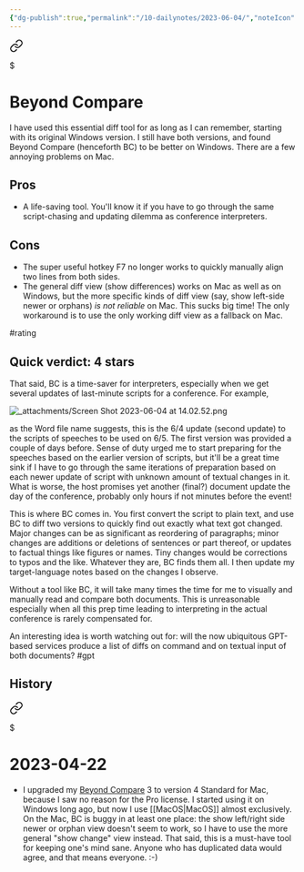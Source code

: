 ```yaml
---
{"dg-publish":true,"permalink":"/10-dailynotes/2023-06-04/","noteIcon":"2","created":"","updated":""}
---
```




<div class="transclusion internal-embed is-loaded"><a class="markdown-embed-link" href="/beyond-compare/" aria-label="Open link"><svg xmlns="http://www.w3.org/2000/svg" width="24" height="24" viewBox="0 0 24 24" fill="none" stroke="currentColor" stroke-width="2" stroke-linecap="round" stroke-linejoin="round" class="svg-icon lucide-link"><path d="M10 13a5 5 0 0 0 7.54.54l3-3a5 5 0 0 0-7.07-7.07l-1.72 1.71"></path><path d="M14 11a5 5 0 0 0-7.54-.54l-3 3a5 5 0 0 0 7.07 7.07l1.71-1.71"></path></svg></a><div class="markdown-embed">

$<div class="markdown-embed-title">

# Beyond Compare

</div>



I have used this essential diff tool for as long as I can remember, starting with its original Windows version. I still have both versions, and found Beyond Compare (henceforth BC) to be better on Windows. There are a few annoying problems on Mac.

## Pros

- A life-saving tool. You'll know it if you have to go through the same script-chasing and updating dilemma as conference interpreters.

## Cons

- The super useful hotkey F7 no longer works to quickly manually align two lines from both sides.
- The general diff view (show differences) works on Mac as well as on Windows, but the more specific kinds of diff view (say, show left-side newer or orphans) *is not reliable* on Mac. This sucks big time! The only workaround is to use the only working diff view as a fallback on Mac.

#rating 
## Quick verdict: 4 stars

That said, BC is a time-saver for interpreters, especially when we get several updates of last-minute scripts for a conference. For example,

![_attachments/Screen Shot 2023-06-04 at 14.02.52.png](/img/user/_attachments/Screen%20Shot%202023-06-04%20at%2014.02.52.png)

as the Word file name suggests, this is the 6/4 update (second update) to the scripts of speeches to be used on 6/5. The first version was provided a couple of days before. Sense of duty urged me to start preparing for the speeches based on the earlier version of scripts, but it'll be a great time sink if I have to go through the same iterations of preparation based on each newer update of script with unknown amount of textual changes in it. What is worse, the host promises yet another (final?) document update the day of the conference, probably only hours if not minutes before the event!

This is where BC comes in. You first convert the script to plain text, and use BC to diff two versions to quickly find out exactly what text got changed. Major changes can be as significant as reordering of paragraphs; minor changes are additions or deletions of sentences or part thereof, or updates to factual things like figures or names. Tiny changes would be corrections to typos and the like. Whatever they are, BC finds them all. I then update my target-language notes based on the changes I observe.

Without a tool like BC, it will take many times the time for me to visually and manually read and compare both documents. This is unreasonable especially when all this prep time leading to interpreting in the actual conference is rarely compensated for.

An interesting idea is worth watching out for: will the now ubiquitous GPT-based services produce a list of diffs on command and on textual input of both documents? #gpt 

## History

<div class="transclusion internal-embed is-loaded"><a class="markdown-embed-link" href="/10-dailynotes/2023-04-22/#24da19" aria-label="Open link"><svg xmlns="http://www.w3.org/2000/svg" width="24" height="24" viewBox="0 0 24 24" fill="none" stroke="currentColor" stroke-width="2" stroke-linecap="round" stroke-linejoin="round" class="svg-icon lucide-link"><path d="M10 13a5 5 0 0 0 7.54.54l3-3a5 5 0 0 0-7.07-7.07l-1.72 1.71"></path><path d="M14 11a5 5 0 0 0-7.54-.54l-3 3a5 5 0 0 0 7.07 7.07l1.71-1.71"></path></svg></a><div class="markdown-embed">

$<div class="markdown-embed-title">

# 2023-04-22

</div>


- I upgraded my [Beyond Compare](https://www.scootersoftware.com/index.php) 3 to version 4 Standard for Mac, because I saw no reason for the Pro license. I started using it on Windows long ago, but now I use [[MacOS\|MacOS]] almost exclusively. On the Mac, BC is buggy in at least one place: the show left/right side newer or orphan view doesn't seem to work, so I have to use the more general "show change" view instead. That said, this is a must-have tool for keeping one's mind sane. Anyone who has duplicated data would agree, and that means everyone. :-) 

</div></div>



</div></div>
